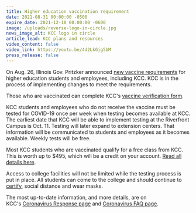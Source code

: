```yaml
---
title: Higher education vaccination requirement
date: 2021-08-31 00:00:00 -0500
expire_date: 2021-12-10 00:00:00 -0600
image: /uploads/reverse-logo-in-circle.jpg
news_image_alt: KCC logo in circle
article_lead: KCC plans and resources
video_content: false
video_link: https://youtu.be/4d2LkGjg5bM
press_release: false
---
```

On Aug. 26, Illinois Gov. Pritzker announced [new vaccine requirements](https://www.illinois.gov/news/press-release.23808.html) for higher education students and employees, including KCC. KCC is in the process of implementing changes to meet the requirements.&nbsp;

Those who are vaccinated can complete KCC's [vaccine verification form](https://form.jotform.com/212384579044965).

KCC students and employees who do not receive the vaccine must be tested for COVID-19 once per week when testing becomes available at KCC. The earliest date that KCC will be able to implement testing at the Riverfront Campus is Oct. 11. Testing will later expand to extension centers. That information will be communicated to students and employees as it becomes available. Weekly tests will be free.

Most KCC students who are vaccinated qualify for a free class from KCC. This is worth up to $495, which will be a credit on your account. [Read all details here](https://news.kcc.edu/2021/08/02/vaccinated-claim-a-free-class.html).

Access to college facilities will not be limited while the testing process is put in place. All students can come to the college and should continue to [certify](https://certify.kcc.edu), social distance and wear masks.

The most up-to-date information, and more details, are on KCC's&nbsp;[Coronavirus Response page](https://coronavirus.kcc.edu) and [Coronavirus FAQ page](https://coronavirus.kcc.edu/faq/).
